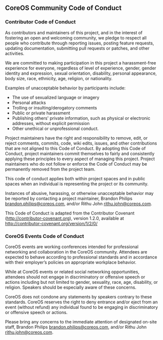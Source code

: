 ## CoreOS Community Code of Conduct

### Contributor Code of Conduct

As contributors and maintainers of this project, and in the interest of
fostering an open and welcoming community, we pledge to respect all people who
contribute through reporting issues, posting feature requests, updating
documentation, submitting pull requests or patches, and other activities.

We are committed to making participation in this project a harassment-free
experience for everyone, regardless of level of experience, gender, gender
identity and expression, sexual orientation, disability, personal appearance,
body size, race, ethnicity, age, religion, or nationality.

Examples of unacceptable behavior by participants include:

* The use of sexualized language or imagery
* Personal attacks
* Trolling or insulting/derogatory comments
* Public or private harassment
* Publishing others' private information, such as physical or electronic addresses, without explicit permission
* Other unethical or unprofessional conduct.

Project maintainers have the right and responsibility to remove, edit, or
reject comments, commits, code, wiki edits, issues, and other contributions
that are not aligned to this Code of Conduct. By adopting this Code of Conduct,
project maintainers commit themselves to fairly and consistently applying these
principles to every aspect of managing this project. Project maintainers who do
not follow or enforce the Code of Conduct may be permanently removed from the
project team.

This code of conduct applies both within project spaces and in public spaces
when an individual is representing the project or its community.

Instances of abusive, harassing, or otherwise unacceptable behavior may be
reported by contacting a project maintainer, Brandon Philips
<brandon.philips@coreos.com>, and/or Rithu John <rithu.john@coreos.com>.

This Code of Conduct is adapted from the Contributor Covenant
(http://contributor-covenant.org), version 1.2.0, available at
http://contributor-covenant.org/version/1/2/0/

### CoreOS Events Code of Conduct

CoreOS events are working conferences intended for professional networking and
collaboration in the CoreOS community. Attendees are expected to behave
according to professional standards and in accordance with their employer’s
policies on appropriate workplace behavior.

While at CoreOS events or related social networking opportunities, attendees
should not engage in discriminatory or offensive speech or actions including
but not limited to gender, sexuality, race, age, disability, or religion.
Speakers should be especially aware of these concerns.

CoreOS does not condone any statements by speakers contrary to these standards.
CoreOS reserves the right to deny entrance and/or eject from an event (without
refund) any individual found to be engaging in discriminatory or offensive
speech or actions.

Please bring any concerns to the immediate attention of designated on-site
staff, Brandon Philips <brandon.philips@coreos.com>, and/or Rithu John <rithu.john@coreos.com>.